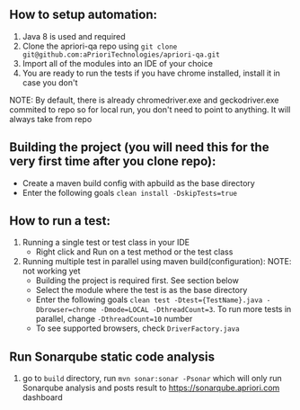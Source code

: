 ## How to setup automation:

1. Java 8 is used and required
2. Clone the apriori-qa repo using `git clone git@github.com:aPrioriTechnologies/apriori-qa.git`
3. Import all of the modules into an IDE of your choice
4. You are ready to run the tests if you have chrome installed, install it in case you don't

NOTE: By default, there is already chromedriver.exe and geckodriver.exe commited to repo so for local run, you don't need to point to anything. It will always take from repo

## Building the project (you will need this for the very first time after you clone repo):

* Create a maven build config with apbuild as the base directory
* Enter the following goals `clean install -DskipTests=true`

## How to run a test:

1. Running a single test or test class in your IDE
	* Right click and Run on a test method or the test class
2. Running multiple test in parallel using maven build(configuration):  NOTE: not working yet
	* Building the project is required first. See section below
	* Select the module where the test is as the base directory
	* Enter the following goals `clean test -Dtest={TestName}.java -Dbrowser=chrome -Dmode=LOCAL -DthreadCount=3`. To run more tests in parallel, change `-DthreadCount=10` number
	* To see supported browsers, check `DriverFactory.java`

## Run Sonarqube static code analysis
1. go to `build` directory, run `mvn sonar:sonar -Psonar` which will only run Sonarqube analysis and posts result to https://sonarqube.apriori.com dashboard 
